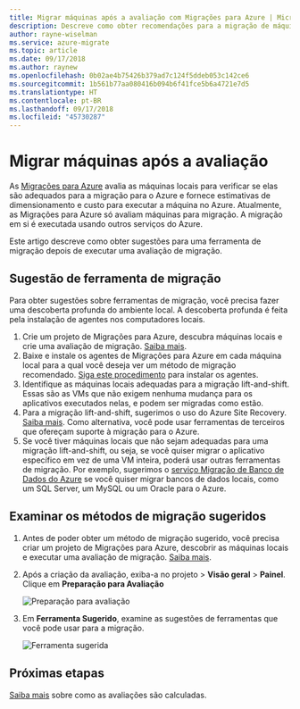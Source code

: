 ```yaml
---
title: Migrar máquinas após a avaliação com Migrações para Azure | Microsoft Docs
description: Descreve como obter recomendações para a migração de máquinas depois de executar uma avaliação com o serviço Migrações para Azure.
author: rayne-wiselman
ms.service: azure-migrate
ms.topic: article
ms.date: 09/17/2018
ms.author: raynew
ms.openlocfilehash: 0b02ae4b75426b379ad7c124f5ddeb053c142ce6
ms.sourcegitcommit: 1b561b77aa080416b094b6f41fce5b6a4721e7d5
ms.translationtype: HT
ms.contentlocale: pt-BR
ms.lasthandoff: 09/17/2018
ms.locfileid: "45730287"
---
```

# <a name="migrate-machines-after-assessment"></a>Migrar máquinas após a avaliação


As [Migrações para Azure](migrate-overview.md) avalia as máquinas locais para verificar se elas são adequados para a migração para o Azure e fornece estimativas de dimensionamento e custo para executar a máquina no Azure. Atualmente, as Migrações para Azure só avaliam máquinas para migração. A migração em si é executada usando outros serviços do Azure.

Este artigo descreve como obter sugestões para uma ferramenta de migração depois de executar uma avaliação de migração.

## <a name="migration-tool-suggestion"></a>Sugestão de ferramenta de migração

Para obter sugestões sobre ferramentas de migração, você precisa fazer uma descoberta profunda do ambiente local. A descoberta profunda é feita pela instalação de agentes nos computadores locais.  

1. Crie um projeto de Migrações para Azure, descubra máquinas locais e crie uma avaliação de migração. [Saiba mais](tutorial-assessment-vmware.md).
2. Baixe e instale os agentes de Migrações para Azure em cada máquina local para a qual você deseja ver um método de migração recomendado. [Siga este procedimento](how-to-create-group-machine-dependencies.md#prepare-for-dependency-visualization) para instalar os agentes.
2. Identifique as máquinas locais adequadas para a migração lift-and-shift. Essas são as VMs que não exigem nenhuma mudança para os aplicativos executados nelas, e podem ser migradas como estão.
3. Para a migração lift-and-shift, sugerimos o uso do Azure Site Recovery. [Saiba mais](../site-recovery/tutorial-migrate-on-premises-to-azure.md). Como alternativa, você pode usar ferramentas de terceiros que ofereçam suporte à migração para o Azure.
4. Se você tiver máquinas locais que não sejam adequadas para uma migração lift-and-shift, ou seja, se você quiser migrar o aplicativo específico em vez de uma VM inteira, poderá usar outras ferramentas de migração. Por exemplo, sugerimos o [serviço Migração de Banco de Dados do Azure](https://azure.microsoft.com/campaigns/database-migration/) se você quiser migrar bancos de dados locais, como um SQL Server, um MySQL ou um Oracle para o Azure.


## <a name="review-suggested-migration-methods"></a>Examinar os métodos de migração sugeridos

1. Antes de poder obter um método de migração sugerido, você precisa criar um projeto de Migrações para Azure, descobrir as máquinas locais e executar uma avaliação de migração. [Saiba mais](tutorial-assessment-vmware.md).
2. Após a criação da avaliação, exiba-a no projeto > **Visão geral** > **Painel**. Clique em **Preparação para Avaliação**

    ![Preparação para avaliação](./media/tutorial-assessment-vmware/assessment-report.png)  

3. Em **Ferramenta Sugerido**, examine as sugestões de ferramentas que você pode usar para a migração.

    ![Ferramenta sugerida](./media/tutorial-assessment-vmware/assessment-suitability.png)




## <a name="next-steps"></a>Próximas etapas

[Saiba mais](concepts-assessment-calculation.md) sobre como as avaliações são calculadas.
